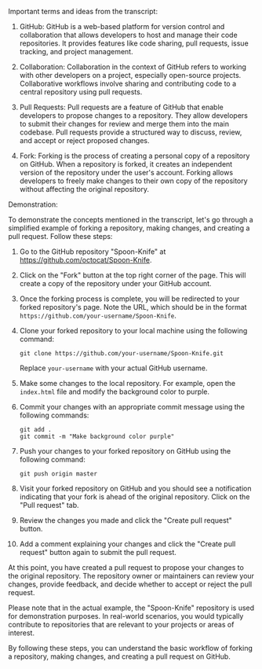 
Important terms and ideas from the transcript:

1. GitHub: GitHub is a web-based platform for version control and collaboration that allows developers to host and manage their code repositories. It provides features like code sharing, pull requests, issue tracking, and project management.

2. Collaboration: Collaboration in the context of GitHub refers to working with other developers on a project, especially open-source projects. Collaborative workflows involve sharing and contributing code to a central repository using pull requests.

3. Pull Requests: Pull requests are a feature of GitHub that enable developers to propose changes to a repository. They allow developers to submit their changes for review and merge them into the main codebase. Pull requests provide a structured way to discuss, review, and accept or reject proposed changes.

4. Fork: Forking is the process of creating a personal copy of a repository on GitHub. When a repository is forked, it creates an independent version of the repository under the user's account. Forking allows developers to freely make changes to their own copy of the repository without affecting the original repository.

Demonstration:

To demonstrate the concepts mentioned in the transcript, let's go through a simplified example of forking a repository, making changes, and creating a pull request. Follow these steps:

1. Go to the GitHub repository "Spoon-Knife" at https://github.com/octocat/Spoon-Knife.

2. Click on the "Fork" button at the top right corner of the page. This will create a copy of the repository under your GitHub account.

3. Once the forking process is complete, you will be redirected to your forked repository's page. Note the URL, which should be in the format `https://github.com/your-username/Spoon-Knife`.

4. Clone your forked repository to your local machine using the following command:

   ```
   git clone https://github.com/your-username/Spoon-Knife.git
   ```

   Replace `your-username` with your actual GitHub username.

5. Make some changes to the local repository. For example, open the `index.html` file and modify the background color to purple.

6. Commit your changes with an appropriate commit message using the following commands:

   ```
   git add .
   git commit -m "Make background color purple"
   ```

7. Push your changes to your forked repository on GitHub using the following command:

   ```
   git push origin master
   ```

8. Visit your forked repository on GitHub and you should see a notification indicating that your fork is ahead of the original repository. Click on the "Pull request" tab.

9. Review the changes you made and click the "Create pull request" button.

10. Add a comment explaining your changes and click the "Create pull request" button again to submit the pull request.

At this point, you have created a pull request to propose your changes to the original repository. The repository owner or maintainers can review your changes, provide feedback, and decide whether to accept or reject the pull request.

Please note that in the actual example, the "Spoon-Knife" repository is used for demonstration purposes. In real-world scenarios, you would typically contribute to repositories that are relevant to your projects or areas of interest.

By following these steps, you can understand the basic workflow of forking a repository, making changes, and creating a pull request on GitHub.